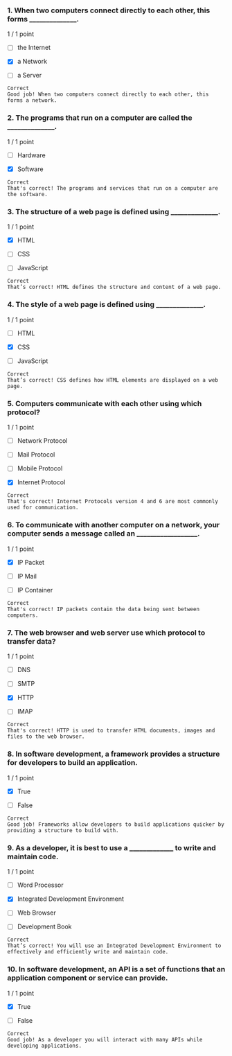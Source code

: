 ### 1. When two computers connect directly to each other, this forms  ______________.

1 / 1 point

 - [ ] the Internet


 - [x] a Network


 - [ ] a Server
```
Correct
Good job! When two computers connect directly to each other, this forms a network.  
```
### 2. The programs that run on a computer are called the ______________.

1 / 1 point

 - [ ] Hardware


 - [x] Software
```
Correct
That's correct! The programs and services that run on a computer are the software.
```
### 3. The structure of a web page is defined using ______________.

1 / 1 point

 - [x] HTML


 - [ ] CSS


 - [ ] JavaScript
```
Correct
That’s correct! HTML defines the structure and content of a web page.
```
### 4. The style of a web page is defined using ______________.

1 / 1 point

 - [ ] HTML


 - [x] CSS


 - [ ] JavaScript
```
Correct
That’s correct! CSS defines how HTML elements are displayed on a web page.
```
### 5. Computers communicate with each other using which protocol?

1 / 1 point

 - [ ] Network Protocol


 - [ ] Mail Protocol


 - [ ] Mobile Protocol


 - [x] Internet Protocol
```
Correct
That's correct! Internet Protocols version 4 and 6 are most commonly used for communication.
```
### 6. To communicate with another computer on a network, your computer sends a message called an __________________.

1 / 1 point

 - [x] IP Packet


 - [ ] IP Mail


 - [ ] IP Container
```
Correct
That's correct! IP packets contain the data being sent between computers.
```
### 7. The web browser and web server use which protocol to transfer data?

1 / 1 point

 - [ ] DNS


 - [ ] SMTP


 - [x] HTTP


 - [ ] IMAP
```
Correct
That's correct! HTTP is used to transfer HTML documents, images and files to the web browser.
```
### 8. In software development, a framework provides a structure for developers to build an application.

1 / 1 point

 - [x] True


 - [ ] False
```
Correct
Good job! Frameworks allow developers to build applications quicker by providing a structure to build with.
```
### 9. As a developer, it is best to use a _____________ to write and maintain code.

1 / 1 point

 - [ ] Word Processor


 - [x] Integrated Development Environment


 - [ ] Web Browser


 - [ ] Development Book
```
Correct
That’s correct! You will use an Integrated Development Environment to effectively and efficiently write and maintain code.
```
### 10. In software development, an API is a set of functions that an application component or service can provide.

1 / 1 point

 - [x] True


 - [ ] False
```
Correct
Good job! As a developer you will interact with many APIs while developing applications.
```
